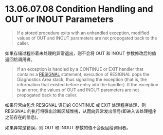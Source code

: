 # 13.06.07.08 Condition Handling and OUT or INOUT Parameters

> If a stored procedure exits with an unhandled exception, modified values of OUT and INOUT parameters are not propogated back to the caller.

如果存储过程带着未处理的异常退出，则不会将 OUT 和 INOUT 参数修改后的值返回给调用者。

> If an exception is handled by a CONTINUE or EXIT handler that contains a [RESIGNAL](https://dev.mysql.com/doc/refman/8.0/en/resignal.html) statement, execution of RESIGNAL pops the Diagnostics Area stack, thus signalling the exception (that is, the information that existed before entry into the handler). If the exception is an error, the values of OUT and INOUT parameters are not propogated back to the caller.

如果异常由包含 RESIGNAL 语句的 CONTINUE 或 EXIT 处理程序处理，则 RESIGNAL 的执行将弹出诊断区域堆栈，从而向异常发出信号(即进入该处理程序之前存在的信息)。

如果异常是错误，则 OUT 和 INOUT 参数的值不会返回给调用者。